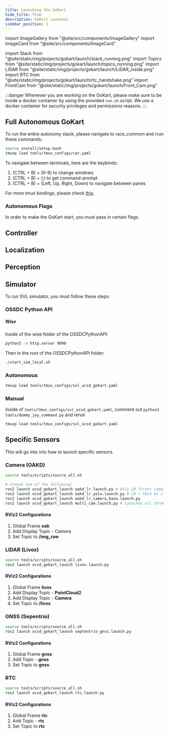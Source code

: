 ```yaml
---
title: Launching the GoKart
hide_title: True
description: GoKart Launches
sidebar_position: 1
---
```

import ImageGallery from "@site/src/components/ImageGallery"
import ImageCard from "@site/src/components/ImageCard"

import Stack from "@site/static/img/projects/gokart/launch/stack_running.png"
import Topics from "@site/static/img/projects/gokart/launch/topics_running.png"
import LIDAR from "@site/static/img/projects/gokart/launch/LiDAR_inside.png"
import RTC from "@site/static/img/projects/gokart/launch/rtc_handshake.png"
import FrontCam from "@site/static/img/projects/gokart/launch/Front_Cam.png"

:::danger
Whenever you are working on the GoKart, please make sure to be inside a docker container by using the provided ```run.sh``` script. We use a docker container for security privileges and permissions reasons.
:::

## Full Autonomous GoKart
To run the entire autonomy stack, please navigate to race_common and rrun these commands:
```bash
source install/setup.bash
tmuxp load tools/tmux_configs/car.yaml
```

To navigate between terminals, here are the keybinds:
1. (CTRL + B) + (0-9) to change windows
2. (CTRL + B) + (:) to get command-prompt
3. (CTRL + B) + (Left, Up, Right, Down) to navigate between panes

For more tmux bindings, please check [this](https://gist.github.com/mzmonsour/8791835).
<ImageCard
    src={Stack}
    alt="GoKart Stack"
    description="Tmuox of GoKart Autonomy Stack"
/>

### Autonomous Flags
In order to make the GoKart start, you must pass in certain flags. 

## Controller

## Localization

## Perception

## Simulator
To run SVL simulator, you must follow these steps:

### OSSDC Python API
##### Wise
Inside of the wise folder of the OSSDCPythonAPI:
```bash
python3 -m http.server 9090
```

Then in the root of the OSSDCPythonAPI folder:
```bash
./start_sim_local.sh
```

### Autonomous
```bash
tmuxp load tools/tmux_configs/svl_ucsd_gokart.yaml
```

### Manual
Inside of ```tools/tmux_configs/svl_ucsd_gokart.yaml```, comment out ```python3 tools/dummy_joy_command.py``` and rerun
```bash
tmuxp load tools/tmux_configs/svl_ucsd_gokart.yaml
```

## Specific Sensors
This will go into into how to launch specific sensors.

### Camera (OAKD)
```bash
source tools/scripts/source_all.sh

# Choose one of the following:
ros2 launch ucsd_gokart_launch oakd_lr.launch.py # Only LR (Front Camera)
ros2 launch ucsd_gokart_launch oakd_lr_yolo.launch.py # LR + YOLO on it
ros2 launch ucsd_gokart_launch oakd_lr_camera_base.launch.py 
ros2 launch ucsd_gokart_launch multi_cam.launch.py # Launches all three cameras
```

#### RViz2 Configurations
1. Global Frame **oak**
2. Add Display Topic - Camera
3. Set Topic to **/img_raw**

<ImageCard
    src={FrontCam}
    alt="Front Camera OAKD LR"
    description="Front Camera of GoKart, OAKD LR" 
/>


### LIDAR (Livox)
```bash
source tools/scripts/source_all.sh
ros2 launch ucsd_gokart_launch livox.launch.py
```

#### RViz2 Configurations
1. Global Frame **livox**
2. Add Display Topic - **PointCloud2**
3. Add Display Topic - **Camera**
4. Set Topic to **/livox**

<ImageCard
    src={LIDAR}
    alt="Indoor LIDAR RViz2"
    description="Indoor LIDAR LIVOX RViz2 Visualization" 
/>

 
### GNSS (Sepentrio)
```bash
source tools/scripts/source_all.sh
ros2 launch ucsd_gokart_launch septentrio_gnss.launch.py
```

#### RViz2 Configurations
1. Global Frame **gnss**
2. Add Topic - **gnss**
3. Set Topic to **gnss**

### RTC
```bash
source tools/scripts/source_all.sh
ros2 launch ucsd_goKart_launch rtc.launch.py
```

#### RViz2 Configurations
1. Global Frame **rtc**
2. Add Topic - **rtc**
3. Set Topic to **rtc**

<ImageCard
    src={RTC}
    alt="RTC"
    description="Real Time Controller for GoKart" 
/>

